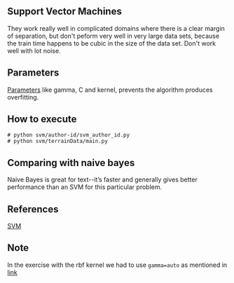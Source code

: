 ## Support Vector Machines
They work really well in complicated domains where there is a clear margin of separation, but don't peform very well in very large data sets, because the train time happens to be cubic in the size of the data set.
Don't work well with lot noise.

## Parameters
[Parameters](https://scikit-learn.org/stable/auto_examples/svm/plot_rbf_parameters.html) like gamma, C and kernel, prevents the algorithm produces overfitting.

## How to execute
```
# python svm/author-id/svm_author_id.py
# python svm/terrainData/main.py 
```

## Comparing with naive bayes

Naive Bayes is great for text--it’s faster and generally gives better performance than an SVM for this particular problem.

## References
[SVM](https://scikit-learn.org/stable/modules/svm.html)

## Note
In the exercise with the rbf kernel we had to use `gamma=auto` as mentioned in [link](https://github.com/udacity/ud120-projects/issues/283)

